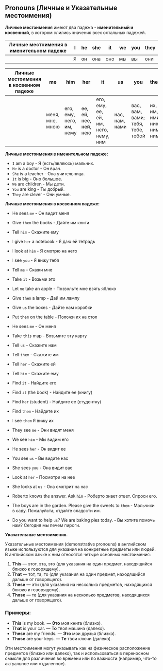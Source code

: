 ## Pronouns (Личные и Указательные местоимения)

**Личные местоимения** имеют два па­дежа - **именительный и косвенный**, в котором слились зна­чения всех остальных падежей.

| Личные местоимения в именительном падеже | I |  he  | she  | it   |  we | you  |  they |
| ------ | ------ | ------ | ------ | ------ | ------ | ------ | ------ |
|                                         | Я |  он  | она  | оно  | мы  | вы   | они   |

| Личные местоимения в косвенном падеже |  me | him | her | it | us  | you  |  them | 
| ------ | ------ | ------ | ------ | ------ | ------ | ------ | ------ |
| |  меня, мне, мною  | его, ему, него, им, нему  |  ее, ей, нее, ней, нею | его, ему, ее, ей, им, него, нему, ним  |  нас, нам, нами   |  вас, вам, вами; тебя, тебе, тобой | их, им, ими, них, ним, ними |
 
 	
**Личные местоимения в именительном падеже:**
- `I` am a boy - Я (есть/являюсь) мальчик.
- `He` is a doctor - Он врач.
- `She` is a teacher - Она учительница.
- `It` is big - Оно большое.
- `We` are children - Мы дети.
- `You` are king - Ты добрый.
- `They` are clever - Они умные.

**Личные местоимения в косвенном падеже:**
- He sees `me` - Он видит меня 
- Give `them` the books - Дайте им книги 
- Tell `him` - Скажите ему 
- I give `her` a notebook - Я даю ей тетрадь 
- I look at `him` - Я смотрю на него 
- I see `you` - Я вижу тебя 
- Tell `me` - Скажи мне 
- Take `it` - Возьми это 
- Let `me` take an apple - Позвольте мне взять яблоко 
- Give `them` a lamp - Дай им лампу 
- Give `us` the boxes - Дайте нам коробки 
- Put `them` on the table - Положи их на стол 
- He sees `me` - Он меня 
- Take `this` map - Возьмите эту карту 
 
- Tell `us` - Скажите нам 
- Tell `them` - Скажите им 
- Tell `her` - Скажите ей 
- Tell `him` - Скажите ему 
- Find `it` - Найдите его 
- Find `it` (the book) - Найдите ее (книгу) 
- Find `her` (student) - Найдите ее (студентку) 
- Find `them` - Найдите их 
- I see `them` Я вижу их 
- They see `me` - Они видят меня 
- We see `him` - Мы видим его 
- He sees `her` - Он видит ее 
- You see `us` - Вы видите нас 
- She sees `you` - Она видит вас 
- Look at `her` - По­смотри на нее 
- She looks at `us` - Она смотрит на нас 

- Roberto knows the answer. Ask `him` - Роберто знает ответ. Спроси его.
- The boys are in the garden. Please give the sweets to `them` - Мальчики в саду. Пожалуйста, отдайте сладости им.
- Do you want to help `us`? We are baking pies today. - Вы хотите помочь нам? Сегодня мы печем пироги.

**Указательные местоимения.**

Указательные местоимения (demonstrative pronouns) в английском языке используются для указания на конкретные предметы или людей. В английском языке к ним относятся четыре основных местоимения:

1. **This** — этот, эта, это (для указания на один предмет, находящийся близко к говорящему).
2. **That** — тот, та, то (для указания на один предмет, находящийся дальше от говорящего).
3. **These** — эти (для указания на несколько предметов, находящихся близко к говорящему).
4. **Those** — те (для указания на несколько предметов, находящихся дальше от говорящего).

### Примеры:
- **This** is my book. — **Это** моя книга (близко).
- **That** is your car. — **То** твоя машина (далеко).
- **These** are my friends. — **Это** мои друзья (близко).
- **Those** are your keys. — **Те** твои ключи (далеко).

Эти местоимения могут указывать как на физическое расположение предметов (близко или далеко), так и использоваться в переносном смысле для различения во времени или по важности (например, что-то актуальное или отдаленное).














